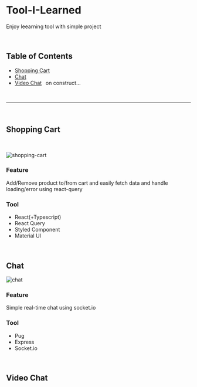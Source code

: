 # Tool-I-Learned

Enjoy leearning tool with simple project

<br>

## Table of Contents

- [Shopping Cart](#shopping-cart)
- [Chat](#chat)
- [Video Chat](#video-chat) &ensp;on construct...

<br>
<hr>
<br>

## **Shopping Cart**

<br>

![shopping-cart](https://user-images.githubusercontent.com/97126757/218678455-40c35176-8cdc-447a-a240-f4c6ee7125f3.gif)

### **Feature**

Add/Remove product to/from cart and easily fetch data and handle loading/error using react-query

### **Tool**

- React(+Typescript)
- React Query
- Styled Component
- Material UI

<br>

## **Chat**

![chat](https://user-images.githubusercontent.com/97126757/218678869-d78ab8cf-883c-4b6e-9721-5625df1134bd.gif)

### **Feature**

Simple real-time chat using socket.io

### **Tool**

- Pug
- Express
- Socket.io

<br>

## Video Chat
